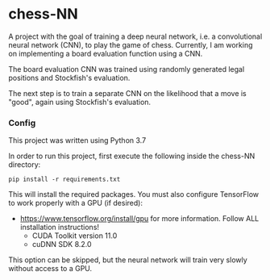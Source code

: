 # chess-NN

A project with the goal of training a deep neural network, i.e. a convolutional neural network (CNN),
to play the game of chess. Currently, I am working on implementing a board evaluation function using a CNN.

The board evaluation CNN was trained using randomly generated legal positions and Stockfish's evaluation.

The next step is to train a separate CNN on the likelihood that a move is "good", again using Stockfish's evaluation.

### Config

This project was written using Python 3.7

In order to run this project, first execute the following inside the chess-NN directory:

```
pip install -r requirements.txt
```

This will install the required packages. You must also configure TensorFlow to work properly with a GPU (if desired):

- https://www.tensorflow.org/install/gpu for more information. Follow ALL installation instructions!
  - CUDA Toolkit version 11.0
  - cuDNN SDK 8.2.0

This option can be skipped, but the neural network will train very slowly without access to a GPU.
